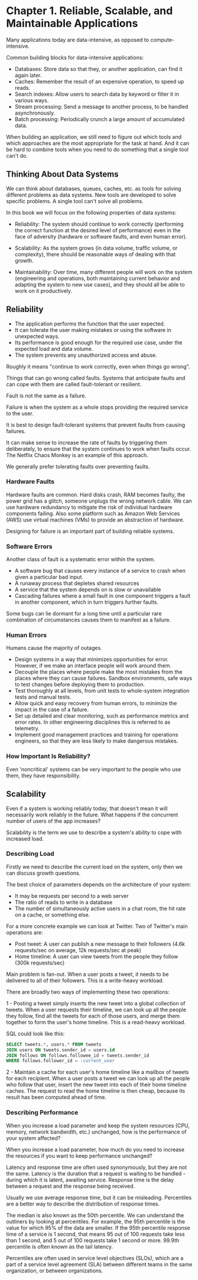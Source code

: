 # Chapter 1. Reliable, Scalable, and Maintainable Applications

Many applications today are data-intensive, as opposed to compute-intensive.

Common building blocks for data-intensive applications:

- Databases: Store data so that they, or another application, can find it again later.
- Caches: Remember the result of an expensive operation, to speed up reads.
- Search indexes: Allow users to search data by keyword or filter it in various ways.
- Stream processing: Send a message to another process, to be handled asynchronously.
- Batch processing: Periodically crunch a large amount of accumulated data.

When building an application, we still need to figure out which tools and which approaches are the most appropriate for the task at hand. And it can be hard to combine tools when you need to do something that a single tool can't do.

## Thinking About Data Systems

We can think about databases, queues, caches, etc. as tools for solving different problems as data systems. New tools are developed to solve specific problems. A single tool can't solve all problems.

In this book we will focus on the following properties of data systems:

- Reliability: The system should continue to work correctly (performing the correct function at the desired level of performance) even in the face of adversity (hardware or software faults, and even human error).

- Scalability: As the system grows (in data volume, traffic volume, or complexity), there should be reasonable ways of dealing with that growth.

- Maintainability: Over time, many different people will work on the system (engineering and operations, both maintaining current behavior and adapting the system to new use cases), and they should all be able to work on it productively.

## Reliability

- The application performs the function that the user expected.
- It can tolerate the user making mistakes or using the software in unexpected ways.
- Its performance is good enough for the required use case, under the expected load and data volume.
- The system prevents any unauthorized access and abuse.

Roughly it means "continue to work correctly, even when things go wrong".

Things that can go wrong called faults. Systems that anticipate faults and can cope with them are called fault-tolerant or resilient.

Fault is not the same as a failure.

Failure is when the system as a whole stops providing the required service to the user.

It is best to design fault-tolerant systems that prevent faults from causing failures.

It can make sense to increase the rate of faults by triggering them deliberately, to ensure that the system continues to work when faults occur. The Netflix Chaos Monkey is an example of this approach.

We generally prefer tolerating faults over preventing faults.

### Hardware Faults

Hardware faults are common. Hard disks crash, RAM becomes faulty, the power grid has a glitch, someone unplugs the wrong network cable. We can use hardware redundancy to mitigate the risk of individual hardware components failing. Also some platform such as Amazon Web Services (AWS) use virtual machines (VMs) to provide an abstraction of hardware.

Designing for failure is an important part of building reliable systems.

### Software Errors

Another class of fault is a systematic error within the system.

- A software bug that causes every instance of a service to crash when given a particular bad input.
- A runaway process that depletes shared resources
- A service that the system depends on is slow or unavailable
- Cascading failures where a small fault in one component triggers a fault in another component, which in turn triggers further faults.

Some bugs can lie dormant for a long time until a particular rare combination of circumstances causes them to manifest as a failure.

### Human Errors

Humans cause the majority of outages.

- Design systems in a way that minimizes opportunities for error. However, if we make an interface people will work around them.
- Decouple the places where people make the most mistakes from the places where they can cause failures. Sandbox environments, safe ways to test changes before deploying them to production.
- Test thoroughly at all levels, from unit tests to whole-system integration tests and manual tests.
- Allow quick and easy recovery from human errors, to minimize the impact in the case of a failure.
- Set up detailed and clear monitoring, such as performance metrics and error rates. In other engineering disciplines this is referred to as telemetry.
- Implement good management practices and training for operations engineers, so that they are less likely to make dangerous mistakes.

### How Important Is Reliability?

Even 'noncritical' systems can be very important to the people who use them, they have responsibility.

## Scalability

Even if a system is working reliably today, that doesn't mean it will necessarily work reliably in the future. What happens if the concurrent number of users of the app increases?

Scalability is the term we use to describe a system's ability to cope with increased load.

### Describing Load

Firstly we need to describe the current load on the system, only then we can discuss growth questions.

The best choice of parameters depends on the architecture of your system: 

- It may be requests per second to a web server
- The ratio of reads to write in a database
- The number of simultaneously active users in a chat room, the hit rate on a cache, or something else.

For a more concrete example we can look at Twitter. Two of Twitter's main operations are:

- Post tweet: A user can publish a new message to their followers (4.6k requests/sec on average, 12k requests/sec at peak)
- Home timeline: A user can view tweets from the people they follow (300k requests/sec)

Main problem is fan-out. When a user posts a tweet, it needs to be delivered to all of their followers. This is a write-heavy workload.

There are broadly two ways of implementing these two operations:

1 - Posting a tweet simply inserts the new tweet into a global collection of tweets. When a user requests their timeline, we can look up all the people they follow, find all the tweets for each of those users, and merge them together to form the user's home timeline. This is a read-heavy workload.

SQL could look like this:

```sql
SELECT tweets.*, users.* FROM tweets
JOIN users ON tweets.sender_id = users.id
JOIN follows ON follows.followee_id = tweets.sender_id
WHERE follows.follower_id = :current_user
```

2 - Maintain a cache for each user's home timeline like a mailbox of tweets for each recipient. When a user posts a tweet we can look up all the people who follow that user, insert the new tweet into each of their home timeline caches. The request to read the home timeline is then cheap, because its result has been computed ahead of time.



### Describing Performance

When you increase a load parameter and keep the system resources (CPU, memory, network bandwidth, etc.) unchanged, how is the performance of your system affected?

When you increase a load parameter, how much do you need to increase the resources if you want to keep performance unchanged?

Latency and response time are often used synonymously, but they are not the same. Latency is the duration that a request is waiting to be handled - during which it is latent, awaiting service. Response time is the delay between a request and the response being received.

Usually we use average response time, but it can be misleading. Percentiles are a better way to describe the distribution of response times.

The median is also known as the 50th percentile. We can understand the outliners by looking at percentiles. For example, the 95th percentile is the value for which 95% of the data are smaller. If the 95th percentile response time of a service is 1 second, that means 95 out of 100 requests take less than 1 second, and 5 out of 100 requests take 1 second or more. 99.9th percentile is often known as the tail latency.

Percentiles are often used in service level objectives (SLOs), which are a part of a service level agreement (SLA) between different teams in the same organization, or between organizations.

